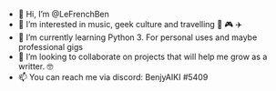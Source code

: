- 👋 Hi, I’m @LeFrenchBen
- 👀 I’m interested in music, geek culture and travelling 🎸 🎮 ✈️
- 🌱 I’m currently learning Python 3. For personal uses and maybe professional gigs
- 💞️ I’m looking to collaborate on projects that will help me grow as a writter. 🤓
- 📫 You can reach me via discord: BenjyAIKI #5409

<!---
LeFrenchBen/LeFrenchBen is a ✨ special ✨ repository because its `README.md` (this file) appears on your GitHub profile.
You can click the Preview link to take a look at your changes.
--->
